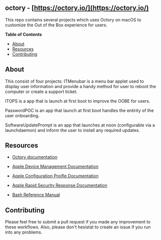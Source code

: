 ## octory - [https://octory.io/](https://octory.io/)

This repo contains several projects which uses Octory on macOS to customize the Out of the Box experience for users.

**Table of Contents**

<!-- toc -->

- [About](#about)
- [Resources](#resources)
- [Contributing](#contributing)

## About

This consist of four projects:
ITMenubar is a menu bar applet used to display user information and provide a handy method for user to reboot the computer or create a support ticket.

ITOPS is a app that is launch at first boot to improve the OOBE for users.

PasswordPOC is an app that launch at first boot handles the entirity of the user onboarding.

SoftwareUpdatePrompt is an app that launches at noon (configurable via a launchdaemon) and inform the user to install any required updates.

## Resources

- [Octory documentation](https://docs.octory.io/)

- [Apple Device Management Documentation](https://developer.apple.com/documentation/devicemanagement)

- [Apple Configuration Proifle Documentation](https://developer.apple.com/documentation/devicemanagement/configuring_multiple_devices_using_profiles)

- [Apple Rapid Security Response Documentation](https://support.apple.com/guide/deployment/rapid-security-responses-dep93ff7ea78/web)

- [Bash Reference Manual](https://www.gnu.org/software/bash/manual/bash.html)

## Contributing

Please feel free to submit a pull request if you made any improvement to these workflows. Also, please don't hesistat to create an issue if you run into any problems.
